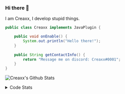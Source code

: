 ### Hi there 👋

I am Creaxx, I develop stupid things. 

```java
public class Creaxx implements JavaPlugin {

    public void onEnable() {
        System.out.println("Hello there!");
    }
    
    public String getContactInfo() {
        return "Message me on discord: Creaxx#0001";
    }
}
```
![Creaxx's Github Stats](https://github-readme-stats-creaxxogs-projects.vercel.app/api?username=CreaxxOG&show_icons=true&theme=dark&count_private=true)

<details>
  <summary>Code Stats</summary>

<!--START_SECTION:waka-->

```txt
Java             11 hrs 55 mins  █████████████████████▓░░░   86.70 %
Kotlin           53 mins         █▓░░░░░░░░░░░░░░░░░░░░░░░   06.48 %
XML              44 mins         █▒░░░░░░░░░░░░░░░░░░░░░░░   05.40 %
YAML             11 mins         ▒░░░░░░░░░░░░░░░░░░░░░░░░   01.39 %
SQL              0 secs          ░░░░░░░░░░░░░░░░░░░░░░░░░   00.02 %
```

<!--END_SECTION:waka-->
</details>
